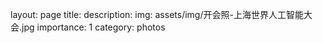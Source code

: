 layout: page
title: 
description: 
img: assets/img/开会照-上海世界人工智能大会.jpg
importance: 1
category: photos